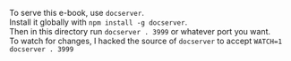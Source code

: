 To serve this e-book, use `docserver`.  
Install it globally with `npm install -g docserver`.  
Then in this directory run `docserver . 3999` or whatever port you want.  
To watch for changes, I hacked the source of `docserver` to accept `WATCH=1 docserver . 3999`
